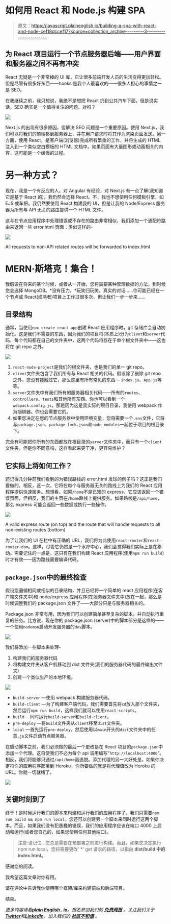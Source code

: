 # 如何用 React 和 Node.js 构建 SPA

> 原文：<https://javascript.plainenglish.io/building-a-spa-with-react-and-node-cef18dccef17?source=collection_archive---------3----------------------->

## 为 React 项目运行一个节点服务器后端——用户界面和服务器之间不再有冲突

React 无疑是一个非常棒的 UI 库，它让很多前端开发人员的生活变得更加轻松。但是尽管有很多好东西——hooks 是我个人最喜欢的——很多人担心的事情之一是 SEO。

在我继续之前，我只想说，我绝不是想把 React 扔到公共汽车下面，但是说实话，SEO 确实是一个值得关注的问题。对吗？

![](img/1e875e661cdaca33fa34066679e65272.png)

Next.js 的出现有很多原因，但解决 SEO 问题是一个重要原因。使用 Next.js，我们可以将我们的前端移到服务器上，并在用户请求时将其作为渲染页面发送。另一方面，使用 React，是客户端(浏览器)完成所有繁重的工作，并将生成的 HTML 注入到一个类似空白模板的 HTML 文档中。如果页面有大量图形或动画相关的内容，这可能是一个缓慢的过程。

# 另一种方式？

现在，我是一个有反应的人。对 Angular 有经验，对 Next.js 有一点了解(我知道它是基于 React 的)，我仍然会选择 React。不，我也不想使用任何模板引擎，如 EJS 或车把。我仍然要使用 React 构建我的 UI，但是让我的 Node/Express 服务器为所有与 API 无关的路由提供一个 HTML 文件。

这与在节点应用程序中处理错误或不存在的路由非常相似，我们添加一个通配符路由来返回一些 error.html 页面；类似这样的-

![](img/83541903323a8411e33cda25ae4aed90.png)

All requests to non-API related routes will be forwarded to index.html

# MERN·斯塔克！集合！

我假设在将来的某个时候，或者从一开始，您将需要某种管理数据的方法，到时候您会选择 MongoDB。*没有压力。*玩笑归玩笑，真实的对话……你可能已经在一个节点或 React(或两者)项目上工作过很多次，但让我们一步一步来……

## 目录结构

通常，当使用`npx create-react-app`创建 React 应用程序时，git 存储库会自动初始化。这是我们不需要的东西，因为我们的项目将(本质上)分为`client`和`server`代码，每个代码都在自己的文件夹中，这两个代码将存在于单个根文件夹中——这也将在 git repo 之外。

![](img/a83ef01a0e892133c52f3a421be2e780.png)

1.  `react-node-project`是我们的根文件夹，也是我们的单一 git repo。
2.  `client`文件夹包含了我们所有与 React 相关的代码。假设除了删除 git repo 之外，您没有接触过它，那么这里有所有常见的东西— `index.js`、`App.js`等等。
3.  `server`文件夹中有我们所有的服务器相关代码——所有的`routes`、`controllers`、`tests`和其他所有东西。你也可以看到一个`webpack.config.js`，那是因为这是我实际的项目目录，我使用 webpack 作为捆绑器。你也会需要它的。
4.  如果您决定在您的节点服务器中使用环境变量，您将需要一个`.env`文件，它将与`package.json`、`package-lock.json`和`node_modules`一起位于项目的根目录下。

完全有可能把你所有的东西都放在根目录的`server`文件夹中，而只有一个`client`文件夹，但是你不同意吗，这样看起来更干净，更容易维护？

## 它实际上将如何工作？

还记得几分钟前我们看到的为错误路线的 error.html 发球的例子吗？这正是我们要做的。相反，这一次，它将在每个与服务器无关的路线上为我们的 React 应用程序提供快速服务。想想看，如果`/home`不是已知的 express，它应该返回一个错误页面，但相反，我们的主页在`/home`路线上提供服务。如果路线是`/api/home`，那么 express 可能会返回一些数据或执行一些操作。

![](img/b552ef83724bd18f935808c5fd2016e0.png)

A valid express route (on top) and the route that will handle requests to all non-existing routes (bottom)

为了让我们的 UI 在栏中有正确的 URL，我们将为此使用`react-router`和`react-router-dom`。这样，尽管它仍然是一个水疗中心，我们会觉得我们实际上是在移动。需要记住的一点是，这只有在我们构建 React 应用程序(使用`npm run build`)时才有效——因为路线需要编译代码。

## `package.json`中的最终检查

假设您遵循相同或相似的目录结构，并且已经将一个简单的 react 应用程序(在客户端文件夹中)和 node/express 应用程序(在服务器文件夹中)放在一起，那么是时候调整我们的 package.json 文件了——大部分只是与服务器相关的。

Package.json 非常有用，因为我们可以创建简单甚至复杂的脚本，并自动执行重复的任务。比方说，现在你的 package.json (server)中的脚本部分是这样的——一个使用`nodemon`启动开发服务器的`dev`脚本。

![](img/73d5e52aae86aead131dd0702b7d3464.png)

我们将添加一些脚本来处理-

1.  构建我们的服务器代码
2.  将构建文件夹从客户机移动到 dist 文件夹(我们的服务器代码的最终输出文件夹)
3.  创建一个类似生产的本地环境。

![](img/b17b8a831f5306599cc8dfc6ab68cd88.png)

*   `build-server` —使用 webpack 构建服务器代码。
*   `build-client` —为了构建客户端代码，我们需要首先将`cd`放入那个文件夹，然后运行`npm run build`，这样我们就可以使用`react-scripts`。
*   `build` —同时运行`build-server`和`build-client`。
*   `pre-deploy` —将`build`文件夹从`client`移至`dist`文件夹。
*   `local` —首先运行`pre-deploy`，然后使用以`main`开头的`dist`文件夹中的任意`.js`文件启动节点服务器。

在启动脚本之前，我们必须做的最后一个更改是在 React 项目的`package.json`中添加一个代理。这将使我们不必为每个 api 调用编写“`http://localhost:4000`”。相反，我们将能够只通过`/api/home`而逃脱。添加代理的另一大好处是，如果你决定将你的应用程序部署到 Heroku，你所要做的就是将代理值改为 Heroku 的 URL。你就一切就绪了。

![](img/f15d929fdf6cfdfec683ae2b99b3f903.png)

## 关键时刻到了

终于！是时候运行我们的脚本来构建和运行我们的应用程序了。我们只需要`npm run build && npm run local`。您还可以创建另一个脚本来同时运行这两个脚本。而且，如果我们没有犯愚蠢的错误，我们的应用程序应该在端口 4000 上启动和运行(或者您自己的，如果您使用任何其他端口)。

> 注意:请记住…您总是需要在预部署之前进行构建。而且，如果您决定执行 npm run local，您将需要更改' *' get 请求的路径，以指向 **dist/build 中的 index.html。**

感谢您的阅读。

我希望这篇文章对你有用。

请在评论中告诉我你使用哪个框架/库来构建前端和后端项目。

结束。

*更多内容请看*[***plain English . io***](https://plainenglish.io/)*。报名参加我们的* [***免费周报***](http://newsletter.plainenglish.io/) *。关注我们关于*[***Twitter***](https://twitter.com/inPlainEngHQ)*和*[***LinkedIn***](https://www.linkedin.com/company/inplainenglish/)*。加入我们的* [***社区不和谐***](https://discord.gg/GtDtUAvyhW) *。*